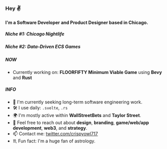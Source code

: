 ### Hey ✌️

#### I'm a Software Developer and Product Designer based in Chicago.
##### Niche #1: Chicago Nightlife
##### Niche #2: Data-Driven ECS Games

##### NOW

- Currently working on: **FLOORFIFTY Minimum Viable Game** using **Bevy** and **Rust**

##### INFO

- 🏢 I'm currently seeking long-term software engineering work. 
- 🛠 I use daily: `.svelte`, `.rs`
- 🌍 I'm mostly active within **WallStreetBets** and **Taylor Street**.
- 💬 Feel free to reach out about **design**, **branding**, **game/web/app development**, **web3**, and **strategy**.
- 📫 Contact me: [twitter.com/crispyowl717](https://twitter.com/crispyowl717)
- ♏️ Fun fact: I'm a huge fan of astrology.
